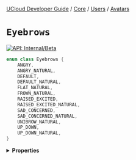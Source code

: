 [UCloud Developer Guide](/docs/developer-guide/README.md) / [Core](/docs/developer-guide/core/README.md) / [Users](/docs/developer-guide/core/users/README.md) / [Avatars](/docs/developer-guide/core/users/avatars.md)

# `Eyebrows`


[![API: Internal/Beta](https://img.shields.io/static/v1?label=API&message=Internal/Beta&color=red&style=flat-square)](/docs/developer-guide/core/api-conventions.md)



```kotlin
enum class Eyebrows {
    ANGRY,
    ANGRY_NATURAL,
    DEFAULT,
    DEFAULT_NATURAL,
    FLAT_NATURAL,
    FROWN_NATURAL,
    RAISED_EXCITED,
    RAISED_EXCITED_NATURAL,
    SAD_CONCERNED,
    SAD_CONCERNED_NATURAL,
    UNIBROW_NATURAL,
    UP_DOWN,
    UP_DOWN_NATURAL,
}
```

<details>
<summary>
<b>Properties</b>
</summary>

<details>
<summary>
<code>ANGRY</code>
</summary>





</details>

<details>
<summary>
<code>ANGRY_NATURAL</code>
</summary>





</details>

<details>
<summary>
<code>DEFAULT</code>
</summary>





</details>

<details>
<summary>
<code>DEFAULT_NATURAL</code>
</summary>





</details>

<details>
<summary>
<code>FLAT_NATURAL</code>
</summary>





</details>

<details>
<summary>
<code>FROWN_NATURAL</code>
</summary>





</details>

<details>
<summary>
<code>RAISED_EXCITED</code>
</summary>





</details>

<details>
<summary>
<code>RAISED_EXCITED_NATURAL</code>
</summary>





</details>

<details>
<summary>
<code>SAD_CONCERNED</code>
</summary>





</details>

<details>
<summary>
<code>SAD_CONCERNED_NATURAL</code>
</summary>





</details>

<details>
<summary>
<code>UNIBROW_NATURAL</code>
</summary>





</details>

<details>
<summary>
<code>UP_DOWN</code>
</summary>





</details>

<details>
<summary>
<code>UP_DOWN_NATURAL</code>
</summary>





</details>



</details>



